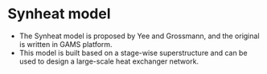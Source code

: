 # Synheat model
* The Synheat model is proposed by Yee and Grossmann, and the original is written in GAMS platform.
* This model is built based on a stage-wise superstructure and can be used to design a large-scale heat exchanger network.
